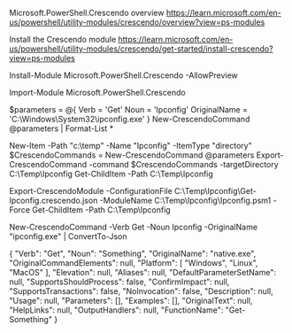 Microsoft.PowerShell.Crescendo overview
https://learn.microsoft.com/en-us/powershell/utility-modules/crescendo/overview?view=ps-modules

Install the Crescendo module
https://learn.microsoft.com/en-us/powershell/utility-modules/crescendo/get-started/install-crescendo?view=ps-modules

Install-Module Microsoft.PowerShell.Crescendo -AllowPreview

Import-Module Microsoft.PowerShell.Crescendo

$parameters = @{
    Verb = 'Get'
    Noun = 'Ipconfig'
    OriginalName = 'C:\Windows\System32\ipconfig.exe'
}
New-CrescendoCommand @parameters | Format-List *


New-Item -Path "c:\temp" -Name "Ipconfig" -ItemType "directory"
$CrescendoCommands = New-CrescendoCommand @parameters
Export-CrescendoCommand -command $CrescendoCommands -targetDirectory C:\Temp\Ipconfig
Get-ChildItem -Path C:\Temp\Ipconfig


Export-CrescendoModule -ConfigurationFile C:\Temp\Ipconfig\Get-Ipconfig.crescendo.json -ModuleName C:\Temp\Ipconfig\Ipconfig.psm1 -Force
Get-ChildItem -Path C:\Temp\Ipconfig

New-CrescendoCommand -Verb Get -Noun Ipconfig -OriginalName "ipconfig.exe" | ConvertTo-Json

{
  "Verb": "Get",
  "Noun": "Something",
  "OriginalName": "native.exe",
  "OriginalCommandElements": null,
  "Platform": [
    "Windows",
    "Linux",
    "MacOS"
  ],
  "Elevation": null,
  "Aliases": null,
  "DefaultParameterSetName": null,
  "SupportsShouldProcess": false,
  "ConfirmImpact": null,
  "SupportsTransactions": false,
  "NoInvocation": false,
  "Description": null,
  "Usage": null,
  "Parameters": [],
  "Examples": [],
  "OriginalText": null,
  "HelpLinks": null,
  "OutputHandlers": null,
  "FunctionName": "Get-Something"
}